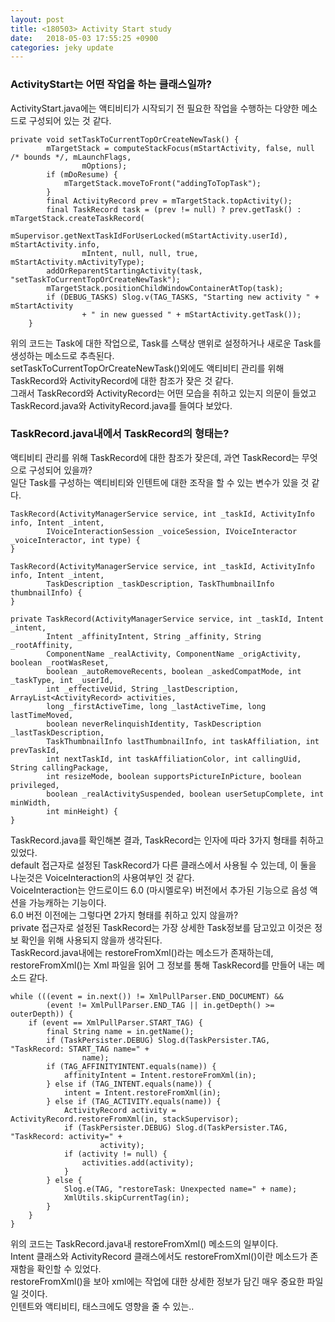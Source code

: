 ```yaml
---
layout: post
title: <180503> Activity Start study
date:   2018-05-03 17:55:25 +0900
categories: jeky update
---
```


<h3>ActivityStart는 어떤 작업을 하는 클래스일까?</h3>
<p>
ActivityStart.java에는 액티비티가 시작되기 전 필요한 작업을 수행하는 다양한 메소드로 구성되어 있는 것 같다.
</p>

~~~
private void setTaskToCurrentTopOrCreateNewTask() {
        mTargetStack = computeStackFocus(mStartActivity, false, null /* bounds */, mLaunchFlags,
                mOptions);
        if (mDoResume) {
            mTargetStack.moveToFront("addingToTopTask");
        }
        final ActivityRecord prev = mTargetStack.topActivity();
        final TaskRecord task = (prev != null) ? prev.getTask() : mTargetStack.createTaskRecord(
                mSupervisor.getNextTaskIdForUserLocked(mStartActivity.userId), mStartActivity.info,
                mIntent, null, null, true, mStartActivity.mActivityType);
        addOrReparentStartingActivity(task, "setTaskToCurrentTopOrCreateNewTask");
        mTargetStack.positionChildWindowContainerAtTop(task);
        if (DEBUG_TASKS) Slog.v(TAG_TASKS, "Starting new activity " + mStartActivity
                + " in new guessed " + mStartActivity.getTask());
    }
~~~
<p>위의 코드는 Task에 대한 작업으로, Task를 스택상 맨위로 설정하거나 새로운 Task를 생성하는 메소드로 추측된다.<br>
setTaskToCurrentTopOrCreateNewTask()외에도  액티비티 관리를 위해 TaskRecord와 ActivityRecord에 대한 참조가 잦은 것 같다.<br>
그래서 TaskRecord와 ActivityRecord는 어떤 모습을 취하고 있는지 의문이 들었고 TaskRecord.java와 ActivityRecord.java를 들여다 보았다.</p>

<h3>TaskRecord.java내에서 TaskRecord의 형태는?</h3>
<p>액티비티 관리를 위해 TaskRecord에 대한 참조가 잦은데, 과연 TaskRecord는 무엇으로 구성되어 있을까?<br>
일단 Task를 구성하는 액티비티와 인텐트에 대한 조작을 할 수 있는 변수가 있을 것 같다. </p>

~~~
TaskRecord(ActivityManagerService service, int _taskId, ActivityInfo info, Intent _intent,
        IVoiceInteractionSession _voiceSession, IVoiceInteractor _voiceInteractor, int type) {
}

TaskRecord(ActivityManagerService service, int _taskId, ActivityInfo info, Intent _intent,
        TaskDescription _taskDescription, TaskThumbnailInfo thumbnailInfo) {
}

private TaskRecord(ActivityManagerService service, int _taskId, Intent _intent,
        Intent _affinityIntent, String _affinity, String _rootAffinity,
        ComponentName _realActivity, ComponentName _origActivity, boolean _rootWasReset,
        boolean _autoRemoveRecents, boolean _askedCompatMode, int _taskType, int _userId,
        int _effectiveUid, String _lastDescription, ArrayList<ActivityRecord> activities,
        long _firstActiveTime, long _lastActiveTime, long lastTimeMoved,
        boolean neverRelinquishIdentity, TaskDescription _lastTaskDescription,
        TaskThumbnailInfo lastThumbnailInfo, int taskAffiliation, int prevTaskId,
        int nextTaskId, int taskAffiliationColor, int callingUid, String callingPackage,
        int resizeMode, boolean supportsPictureInPicture, boolean privileged,
        boolean _realActivitySuspended, boolean userSetupComplete, int minWidth,
        int minHeight) {          
}
~~~
<p>TaskRecord.java를 확인해본 결과, TaskRecord는 인자에 따라 3가지 형태를 취하고 있었다.<br>
default 접근자로 설정된 TaskRecord가 다른 클래스에서 사용될 수 있는데, 이 둘을 나눈것은 VoiceInteraction의 사용여부인 것 같다.<br>
VoiceInteraction는 안드로이드 6.0 (마시멜로우) 버전에서 추가된 기능으로 음성 액션을 가능캐하는 기능이다.<br>
6.0 버전 이전에는 그렇다면 2가지 형태를 취하고 있지 않을까?<br>
private 접근자로 설정된 TaskRecord는 가장 상세한 Task정보를 담고있고 이것은 정보 확인을 위해 사용되지 않을까 생각된다.<br>
TaskRecord.java내에는  restoreFromXml()라는 메소드가 존재하는데, restoreFromXml()는 Xml 파일을 읽어 그 정보를 통해 TaskRecord를 만들어 내는 메소드 같다.
</p>

~~~
while (((event = in.next()) != XmlPullParser.END_DOCUMENT) &&
        (event != XmlPullParser.END_TAG || in.getDepth() >= outerDepth)) {
    if (event == XmlPullParser.START_TAG) {
        final String name = in.getName();
        if (TaskPersister.DEBUG) Slog.d(TaskPersister.TAG, "TaskRecord: START_TAG name=" +
                name);
        if (TAG_AFFINITYINTENT.equals(name)) {
            affinityIntent = Intent.restoreFromXml(in);
        } else if (TAG_INTENT.equals(name)) {
            intent = Intent.restoreFromXml(in);
        } else if (TAG_ACTIVITY.equals(name)) {
            ActivityRecord activity = ActivityRecord.restoreFromXml(in, stackSupervisor);
            if (TaskPersister.DEBUG) Slog.d(TaskPersister.TAG, "TaskRecord: activity=" +
                    activity);
            if (activity != null) {
                activities.add(activity);
            }
        } else {
            Slog.e(TAG, "restoreTask: Unexpected name=" + name);
            XmlUtils.skipCurrentTag(in);
        }
    }
}
~~~
<p>위의 코드는 TaskRecord.java내 restoreFromXml() 메소드의 일부이다.<br>
Intent 클래스와 ActivityRecord 클래스에서도 restoreFromXml()이란 메소드가 존재함을 확인할 수 있었다.<br>
restoreFromXml()을 보아 xml에는 작업에 대한 상세한 정보가 담긴 매우 중요한 파일일 것이다.<br>
인텐트와 액티비티, 태스크에도 영향을 줄 수 있는..</p>
